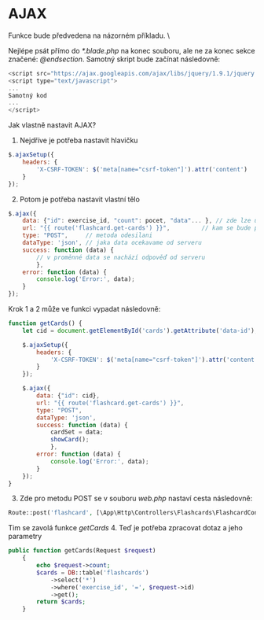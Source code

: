 # AJAX

Funkce bude předvedena na názorném příkladu. \

Nejlépe psát přímo do _\*.blade.php_ na konec souboru, ale ne za konec sekce značené: _@endsection_. Samotný skript bude
začínat následovně:
```javascript
<script src="https://ajax.googleapis.com/ajax/libs/jquery/1.9.1/jquery.js"></script>
<script type="text/javascript">
...
Samotný kod
...
</script>
```

Jak vlastně nastavit AJAX?
1. Nejdříve je potřeba nastavit hlavičku
```javascript
$.ajaxSetup({
    headers: {
        'X-CSRF-TOKEN': $('meta[name="csrf-token"]').attr('content')
    }
});
```
2. Potom je potřeba nastavit vlastní tělo
```javascript
$.ajax({
    data: {"id": exercise_id, "count": pocet, "data"... }, // zde lze uložit pojmenované atributy dotazu
    url: "{{ route('flashcard.get-cards') }}",         // kam se bude posilat, na jakou cestu
    type: "POST",     // metoda odesilani
    dataType: 'json', // jaka data ocekavame od serveru
    success: function (data) {
        // v proměnné data se nachází odpověď od serveru
        },
    error: function (data) {
        console.log('Error:', data);
    }
});
```
Krok 1 a 2 může ve funkci vypadat následovně:
```javascript
function getCards() {
    let cid = document.getElementById('cards').getAttribute('data-id');

    $.ajaxSetup({
        headers: {
            'X-CSRF-TOKEN': $('meta[name="csrf-token"]').attr('content')
        }
    });

    $.ajax({
        data: {"id": cid},
        url: "{{ route('flashcard.get-cards') }}",
        type: "POST",
        dataType: 'json',
        success: function (data) {
            cardSet = data;
            showCard();
            },
        error: function (data) {
            console.log('Error:', data);
        }
    });
}
```
3. Zde pro metodu POST se v souboru _web.php_ nastaví cesta následovně:
```php
Route::post('flashcard', [\App\Http\Controllers\Flashcards\FlashcardController::class, 'getCards'])->name('flashcard.get-cards');
```
Tim se zavolá funkce _getCards_
4. Teď je potřeba zpracovat dotaz a jeho parametry
```php
public function getCards(Request $request)
    {
        echo $request->count;
        $cards = DB::table('flashcards')
            ->select('*')
            ->where('exercise_id', '=', $request->id)
            ->get();
        return $cards;
    }
```

